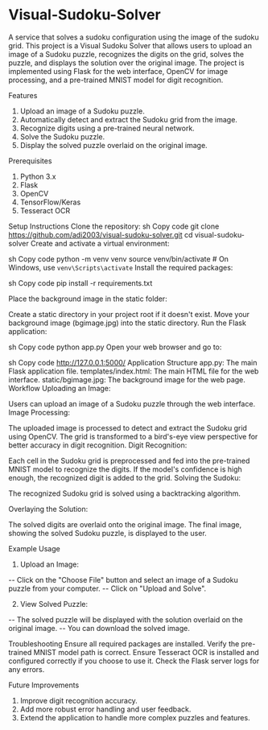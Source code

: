 # Visual-Sudoku-Solver
A service that solves a sudoku configuration using the image of the sudoku grid.
This project is a Visual Sudoku Solver that allows users to upload an image of a Sudoku puzzle, recognizes the digits on the grid, solves the puzzle, and displays the solution over the original image. The project is implemented using Flask for the web interface, OpenCV for image processing, and a pre-trained MNIST model for digit recognition.

Features
1. Upload an image of a Sudoku puzzle.
2. Automatically detect and extract the Sudoku grid from the image.
3. Recognize digits using a pre-trained neural network.
4. Solve the Sudoku puzzle.
5. Display the solved puzzle overlaid on the original image.

Prerequisites
1. Python 3.x
2. Flask
3. OpenCV
5. TensorFlow/Keras
6. Tesseract OCR

Setup Instructions
Clone the repository:
sh
Copy code
git clone https://github.com/adi2003/visual-sudoku-solver.git
cd visual-sudoku-solver
Create and activate a virtual environment:

sh
Copy code
python -m venv venv
source venv/bin/activate   # On Windows, use `venv\Scripts\activate`
Install the required packages:

sh
Copy code
pip install -r requirements.txt

Place the background image in the static folder:

Create a static directory in your project root if it doesn't exist.
Move your background image (bgimage.jpg) into the static directory.
Run the Flask application:

sh
Copy code
python app.py
Open your web browser and go to:

sh
Copy code
http://127.0.0.1:5000/
Application Structure
app.py: The main Flask application file.
templates/index.html: The main HTML file for the web interface.
static/bgimage.jpg: The background image for the web page.
Workflow
Uploading an Image:

Users can upload an image of a Sudoku puzzle through the web interface.
Image Processing:

The uploaded image is processed to detect and extract the Sudoku grid using OpenCV.
The grid is transformed to a bird's-eye view perspective for better accuracy in digit recognition.
Digit Recognition:

Each cell in the Sudoku grid is preprocessed and fed into the pre-trained MNIST model to recognize the digits.
If the model's confidence is high enough, the recognized digit is added to the grid.
Solving the Sudoku:

The recognized Sudoku grid is solved using a backtracking algorithm.

Overlaying the Solution:

The solved digits are overlaid onto the original image.
The final image, showing the solved Sudoku puzzle, is displayed to the user.

Example Usage
1. Upload an Image:

 -- Click on the "Choose File" button and select an image of a Sudoku puzzle from your computer.
 -- Click on "Upload and Solve".
 
2. View Solved Puzzle:

 -- The solved puzzle will be displayed with the solution overlaid on the original image.
 -- You can download the solved image.

Troubleshooting
Ensure all required packages are installed.
Verify the pre-trained MNIST model path is correct.
Ensure Tesseract OCR is installed and configured correctly if you choose to use it.
Check the Flask server logs for any errors.

Future Improvements
1. Improve digit recognition accuracy.
2. Add more robust error handling and user feedback.
3. Extend the application to handle more complex puzzles and features.
   
